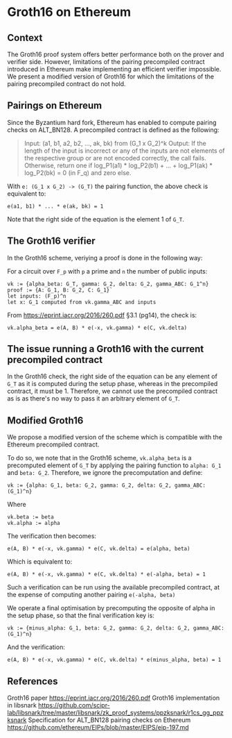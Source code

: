 # Groth16 on Ethereum

## Context

The Groth16 proof system offers better performance both on the prover and verifier side. However, limitations of the pairing precompiled contract introduced in Ethereum make implementing an efficient verifier impossible. We present a modified version of Groth16 for which the limitations of the pairing precompiled contract do not hold.

## Pairings on Ethereum

Since the Byzantium hard fork, Ethereum has enabled to compute pairing checks on ALT_BN128. A precompiled contract is defined as the following:
> Input: (a1, b1, a2, b2, ..., ak, bk) from (G_1 x G_2)^k
Output: If the length of the input is incorrect or any of the inputs are not elements of
        the respective group or are not encoded correctly, the call fails.
        Otherwise, return one if
        log_P1(a1) * log_P2(b1) + ... + log_P1(ak) * log_P2(bk) = 0
        (in F_q) and zero else.
        
With `e: (G_1 x G_2) -> (G_T)` the pairing function, the above check is equivalent to:
```
e(a1, b1) * ... * e(ak, bk) = 1
```
Note that the right side of the equation is the element 1 of `G_T`.

## The Groth16 verifier
In the Groth16 scheme, veriying a proof is done in the following way:

For a circuit over `F_p` with `p` a prime and `n` the number of public inputs:

```
vk := {alpha_beta: G_T, gamma: G_2, delta: G_2, gamma_ABC: G_1^n}
proof := {A: G_1, B: G_2, C: G_1}`
let inputs: (F_p)^n
let x: G_1 computed from vk.gamma_ABC and inputs
```

From https://eprint.iacr.org/2016/260.pdf §3.1 (pg14), the check is:
```
vk.alpha_beta = e(A, B) * e(-x, vk.gamma) * e(C, vk.delta)
```

## The issue running a Groth16 with the current precompiled contract

In the Groth16 check, the right side of the equation can be any element of `G_T` as it is computed during the setup phase, whereas in the precompiled contract, it must be 1. Therefore, we cannot use the precompiled contract as is as there's no way to pass it an arbitrary element of `G_T`.

## Modified Groth16
We propose a modified version of the scheme which is compatible with the Ethereum precompiled contract.

To do so, we note that in the Groth16 scheme, `vk.alpha_beta` is a precomputed element of `G_T` by applying the pairing function to `alpha: G_1` and `beta: G_2`. Therefore, we ignore the precomputation and define:

```
vk := {alpha: G_1, beta: G_2, gamma: G_2, delta: G_2, gamma_ABC: (G_1)^n}
```

Where
```
vk.beta := beta
vk.alpha := alpha
```
The verification then becomes:
```
e(A, B) * e(-x, vk.gamma) * e(C, vk.delta) = e(alpha, beta)
```

Which is equivalent to:
```
e(A, B) * e(-x, vk.gamma) * e(C, vk.delta) * e(-alpha, beta) = 1
```

Such a verification can be run using the available precompiled contract, at the expense of computing another pairing `e(-alpha, beta)`

We operate a final optimisation by precomputing the opposite of alpha in the setup phase, so that the final verification key is:

```
vk := {minus_alpha: G_1, beta: G_2, gamma: G_2, delta: G_2, gamma_ABC: (G_1)^n}
```
And the verification:
```
e(A, B) * e(-x, vk.gamma) * e(C, vk.delta) * e(minus_alpha, beta) = 1
```

## References
Groth16 paper https://eprint.iacr.org/2016/260.pdf
Groth16 implementation in libsnark https://github.com/scipr-lab/libsnark/tree/master/libsnark/zk_proof_systems/ppzksnark/r1cs_gg_ppzksnark
Specification for ALT_BN128 pairing checks on Ethereum https://github.com/ethereum/EIPs/blob/master/EIPS/eip-197.md